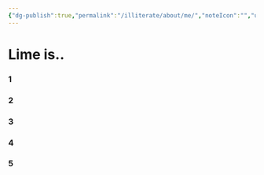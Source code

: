 ```yaml
---
{"dg-publish":true,"permalink":"/illiterate/about/me/","noteIcon":"","updated":true}
---
```


# Lime is..

### 1
### 2
### 3
### 4
### 5

